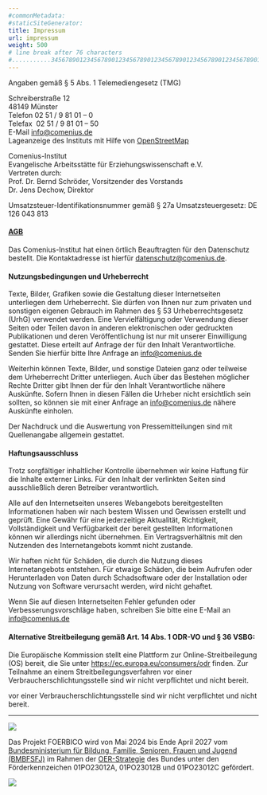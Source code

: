 ```yaml
---
#commonMetadata:
#staticSiteGenerator:
title: Impressum
url: impressum
weight: 500
# line break after 76 characters
#...........3456789012345678901234567890123456789012345678901234567890123456)
---
```


Angaben gemäß § 5 Abs. 1 Telemediengesetz (TMG)

Schreiberstraße 12  
48149 Münster  
Telefon 02 51 / 9 81 01 – 0  
Telefax  02 51 / 9 81 01 – 50  
E-Mail   info@comenius.de  
Lageanzeige des Instituts mit Hilfe von [OpenStreetMap](http://www.openstreetmap.org/way/100346902#map=18/51.96615/7.59529)

Comenius-Institut  
Evangelische Arbeitsstätte für Erziehungswissenschaft e.V.  
Vertreten durch:  
Prof. Dr. Bernd Schröder, Vorsitzender des Vorstands  
Dr. Jens Dechow, Direktor

Umsatzsteuer-Identifikationsnummer gemäß § 27a Umsatzsteuergesetz: DE 126 043 813

#### [AGB](https://comenius.de/agb/)

Das Comenius-Institut hat einen örtlich Beauftragten für den Datenschutz bestellt.
Die Kontaktadresse ist hierfür datenschutz@comenius.de.

#### Nutzungsbedingungen und Urheberrecht

Texte, Bilder, Grafiken sowie die Gestaltung dieser Internetseiten unterliegen dem Urheberrecht.
Sie dürfen von Ihnen nur zum privaten und sonstigen eigenen Gebrauch im Rahmen des § 53
Urheberrechtsgesetz (UrhG) verwendet werden. Eine Vervielfältigung oder Verwendung dieser Seiten
oder Teilen davon in anderen elektronischen oder gedruckten Publikationen und deren Veröffentlichung
ist nur mit unserer Einwilligung gestattet. Diese erteilt auf Anfrage der für den Inhalt
Verantwortliche. Senden Sie hierfür bitte Ihre Anfrage an info@comenius.de

Weiterhin können Texte, Bilder, und sonstige Dateien ganz oder teilweise dem Urheberrecht Dritter
unterliegen. Auch über das Bestehen möglicher Rechte Dritter gibt Ihnen der für den Inhalt
Verantwortliche nähere Auskünfte. Sofern Ihnen in diesen Fällen die Urheber nicht ersichtlich sein
sollten, so können sie mit einer Anfrage an info@comenius.de nähere Auskünfte einholen.

Der Nachdruck und die Auswertung von Pressemitteilungen sind mit Quellenangabe allgemein gestattet.

#### Haftungsausschluss

Trotz sorgfältiger inhaltlicher Kontrolle übernehmen wir keine Haftung für die Inhalte externer
Links. Für den Inhalt der verlinkten Seiten sind ausschließlich deren Betreiber verantwortlich.

Alle auf den Internetseiten unseres Webangebots bereitgestellten Informationen haben wir nach
bestem Wissen und Gewissen erstellt und geprüft. Eine Gewähr für eine jederzeitige Aktualität,
Richtigkeit, Vollständigkeit und Verfügbarkeit der bereit gestellten Informationen können wir
allerdings nicht übernehmen. Ein Vertragsverhältnis mit den Nutzenden des Internetangebots kommt
nicht zustande.

Wir haften nicht für Schäden, die durch die Nutzung dieses Internetangebots entstehen. Für etwaige
Schäden, die beim Aufrufen oder Herunterladen von Daten durch Schadsoftware oder der Installation
oder Nutzung von Software verursacht werden, wird nicht gehaftet.

Wenn Sie auf diesen Internetseiten Fehler gefunden oder Verbesserungsvorschläge haben, schreiben
Sie bitte eine E-Mail an  info@comenius.de

#### Alternative Streitbeilegung gemäß Art. 14 Abs. 1 ODR-VO und § 36 VSBG:

Die Europäische Kommission stellt eine Plattform zur Online-Streitbeilegung (OS) bereit, die Sie
unter https://ec.europa.eu/consumers/odr finden. Zur Teilnahme an einem Streitbeilegungsverfahren
vor einer Verbraucherschlichtungsstelle sind wir nicht verpflichtet und nicht bereit.

vor einer Verbraucherschlichtungsstelle sind wir nicht verpflichtet und nicht bereit.

----

![](/images/gefoerdert_vom_bmbfsfj.png)

Das Projekt FOERBICO wird von Mai 2024 bis Ende April 2027 vom
[Bundesministerium für Bildung, Familie, Senioren, Frauen und Jugend (BMBFSFJ)](https://www.bmfsfj.de/)
im Rahmen der [OER-Strategie](https://www.oer-strategie.de/) des Bundes unter den
Förderkennzeichen 01PO23012A, 01PO23012B und 01PO23012C gefördert.

[![](/images/OER_Strategie.png)](https://www.oer-strategie.de/)
